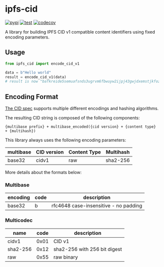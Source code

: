 # ipfs-cid

[![pypi](https://img.shields.io/pypi/v/ipfs-cid)](https://pypi.org/project/ipfs-cid/)
[![test](https://github.com/thunderstore-io/ipfs-cid/workflows/Test/badge.svg)](https://github.com/thunderstore-io/ipfs-cid/actions)
[![codecov](https://codecov.io/gh/thunderstore-io/ipfs-cid/branch/master/graph/badge.svg?token=6lS3pEHvIw)](https://codecov.io/gh/thunderstore-io/ipfs-cid)

A library for building IPFS CID v1 compatible content identifiers using fixed
encoding parameters.

## Usage

```python
from ipfs_cid import encode_cid_v1

data = b"Hello world"
result = encode_cid_v1(data)
# result is now "bafkreide5semuafsnds3ugrvm6fbwuyw2ijpj43gwjdxemstjkfozi37hq"
```

## Encoding Format

[The CID spec](https://github.com/multiformats/cid) supports multiple different
encodings and hashing algorithms.

The resulting CID string is composed of the following components:

```
{multibase prefix} + multibase_encoded({cid version} + {content type} + {multihash})
```

This library always uses the following encoding parameters:

| multibase | CID version | Content Type | Multihash |
| --------- | ----------- | ------------ | --------- |
| base32    | cidv1       | raw          | sha2-256  |

More details about the formats below:

### Multibase

| encoding | code | description                           |
| -------- | ---- | ------------------------------------- |
| base32   | b    | rfc4648 case-insensitive - no padding |

### Multicodec

| name     | code | description                  |
| -------- | ---- | ---------------------------- |
| cidv1    | 0x01 | CID v1                       |
| sha2-256 | 0x12 | sha2-256 with 256 bit digest |
| raw      | 0x55 | raw binary                   |
